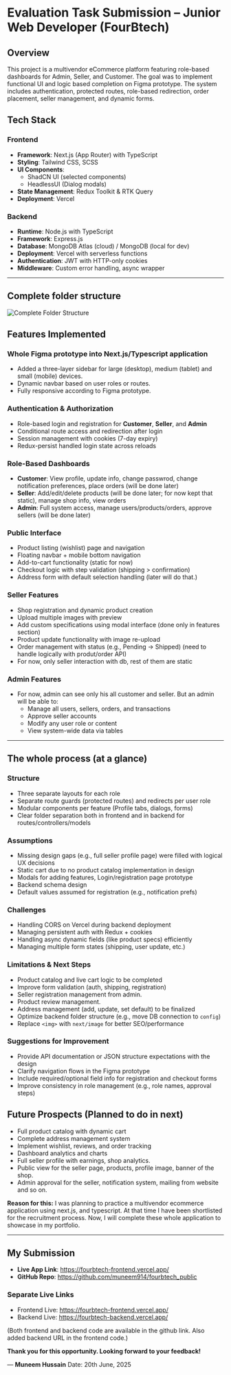 # Evaluation Task Submission – Junior Web Developer (FourBtech)

## Overview

This project is a multivendor eCommerce platform featuring role-based dashboards for Admin, Seller, and Customer. The goal was to implement functional UI and logic based completion on Figma prototype. The system includes authentication, protected routes, role-based redirection, order placement, seller management, and dynamic forms.

##  Tech Stack

### Frontend
- **Framework**: Next.js (App Router) with TypeScript
- **Styling**: Tailwind CSS, SCSS
- **UI Components**:
  - ShadCN UI (selected components)
  - HeadlessUI (Dialog modals)
- **State Management**: Redux Toolkit & RTK Query
- **Deployment**: Vercel

### Backend
- **Runtime**: Node.js with TypeScript
- **Framework**: Express.js
- **Database**: MongoDB Atlas (cloud) / MongoDB (local for dev)
- **Deployment**: Vercel with serverless functions
- **Authentication**: JWT with HTTP-only cookies
- **Middleware**: Custom error handling, async wrapper

---

## Complete folder structure
![Complete Folder Structure](https://raw.githubusercontent.com/muneem914/fourbtech_public/refs/heads/main/frontend/public/folder_structure.png)


## Features Implemented

###  Whole Figma prototype into Next.js/Typescript application
- Added a three-layer sidebar for large (desktop), medium (tablet) and small (mobile) devices.
- Dynamic navbar based on user roles or routes.
- Fully responsive according to Figma prototype.

###  Authentication & Authorization
- Role-based login and registration for **Customer**, **Seller**, and **Admin**
- Conditional route access and redirection after login
- Session management with cookies (7-day expiry)
- Redux-persist handled login state across reloads

###  Role-Based Dashboards
- **Customer**: View profile, update info, change passwrod, change notification preferences, place orders (will be done later)
- **Seller**: Add/edit/delete products (will be done later; for now kept that static), manage shop info, view orders
- **Admin**: Full system access, manage users/products/orders, approve sellers (will be done later)

###  Public Interface
- Product listing (wishlist) page and navigation
- Floating navbar + mobile bottom navigation
- Add-to-cart functionality (static for now)
- Checkout logic with step validation (shipping > confirmation)
- Address form with default selection handling (later will do that.)

###  Seller Features
- Shop registration and dynamic product creation
- Upload multiple images with preview
- Add custom specifications using modal interface (done only in features section)
- Product update functionality with image re-upload
- Order management with status (e.g., Pending → Shipped) (need to handle logically with produt/order API)
- For now, only seller interaction with db, rest of them are static

###  Admin Features
- For now, admin can see only his all customer and seller. But an admin will be able to:
	- Manage all users, sellers, orders, and transactions
	- Approve seller accounts 
	- Modify any user role or content
	- View system-wide data via tables

---

##  The whole process (at a glance)

### Structure
- Three separate layouts for each role
- Separate route guards (protected routes) and redirects per user role
- Modular components per feature (Profile tabs, dialogs, forms)
- Clear folder separation both in frontend and in backend for routes/controllers/models

### Assumptions
- Missing design gaps (e.g., full seller profile page) were filled with logical UX decisions
- Static cart due to no product catalog implementation in design
- Modals for adding features, Login/registration page prototype
- Backend schema design
- Default values assumed for registration (e.g., notification prefs)

### Challenges
- Handling CORS on Vercel during backend deployment
- Managing persistent auth with Redux + cookies
- Handling async dynamic fields (like product specs) efficiently
- Managing multiple form states (shipping, user update, etc.)

### Limitations & Next Steps
- Product catalog and live cart logic to be completed
- Improve form validation (auth, shipping, registration)
- Seller registration management from admin.
- Product review management.
- Address management (add, update, set default) to be finalized
- Optimize backend folder structure (e.g., move DB connection to `config`)
- Replace `<img>` with `next/image` for better SEO/performance



### Suggestions for Improvement

- Provide API documentation or JSON structure expectations with the design
- Clarify navigation flows in the Figma prototype
- Include required/optional field info for registration and checkout forms
- Improve consistency in role management (e.g., role names, approval steps)


## Future Prospects (Planned to do in next)
- Full product catalog with dynamic cart
- Complete address management system
- Implement wishlist, reviews, and order tracking
- Dashboard analytics and charts
- Full seller profile with earnings, shop analytics.
- Public view for the seller page, products, profile image, banner of the shop.
- Admin approval for the seller, notification system, mailing from website and so on.

**Reason for this:** 
I was planning to practice a multivendor ecommerce application using next.js, and typescript. At that time I have been shortlisted for the recruitment process. Now, I will complete these whole application to showcase in my portfolio.

---

## My Submission

- **Live App Link**: https://fourbtech-frontend.vercel.app/
- **GitHub Repo**: https://github.com/muneem914/fourbtech_public

###  Separate Live Links
- Frontend Live: https://fourbtech-frontend.vercel.app/
- Backend Live: https://fourbtech-backend.vercel.app/

(Both frontend and backend code are available in the github link. Also added backend URL in the frontend code.)

**Thank you for this opportunity. Looking forward to your feedback!**

— **Muneem Hussain**
		Date: 20th June, 2025
